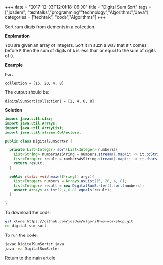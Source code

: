 +++
date = "2017-12-03T12:01:18-06:00"
title = "Digital Sum Sort"
tags = ["josdem", "techtalks","programming","technology","Algorithms","Java"]
categories = ["techtalk", "code","Algorithms"]
+++

Sort sum digits from elements in a collection.

**Explanation**

You are given an array of integers. Sort it in such a way that if `A` comes before `B` then the sum of digits of `A` is less than or equal to the sum of digits of `B`.

**Example**

For:

```
collection = [15, 20, 4, 8]
```

The output should be:

```
digitalSumSort(collection) = [2, 4, 6, 8]
```


**Solution**

```java
import java.util.List;
import java.util.Arrays;
import java.util.ArrayList;
import java.util.stream.Collectors;

public class DigitalSumSorter {

  private List<Integer> sort(List<Integer> numbers){
    List<String> numbersAsString = numbers.stream().map(it -> it.toString()).collect(Collectors.toList());
    List<Integer> result = numbersAsString.stream().map(it -> it.chars().map( ch -> Integer.parseInt(Character.toString((char) ch))).sum()).sorted().collect(Collectors.toList());
    return result;
  }

  public static void main(String[] args){
    List<Integer> numbers = Arrays.asList(15, 20, 4, 8);
    List<Integer> result = new DigitalSumSorter().sort(numbers);
    assert Arrays.asList(2,4,6,8).equals(result);
  }

}
```

To download the code:

```bash
git clone https://github.com/josdem/algorithms-workshop.git
cd digital-sum-sort
```

To run the code:

```bash
javac DigitalSumSorter.java
java -ea DigitalSumSorter
```


[Return to the main article](/techtalk/algorithms)
